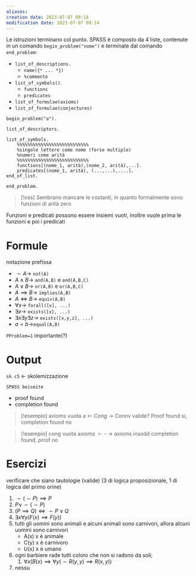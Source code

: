 ```yaml
---
aliases: 
creation date: 2023-07-07 09:14
modification date: 2023-07-07 09:14
---
```


Le istruzioni terminano col punto.
SPASS è composto da 4 liste, contenute in un comando `begin_problem("nome")` e terminate dal comando `end_problem`:
- `list_of_descriptions.`
	- `name({* ... *})`
	- `%commento`
- `list_of_symbols()`.
	- `functions`
	- `predicates`
- `list_of_formulae(axioms)`
- `list_of_formulae(conjectures)`

```SPASS
begin_problem("a").

list_of_descriptors.

list_of_symbols.
	%%%%%%%%%%%%%%%%%%%%%%%%%%%
	%singole lettere come nome (forse multiple)
	%numeri come arità
	%%%%%%%%%%%%%%%%%%%%%%%%%%%
	functions[(nome_1, arità),(nome_2, arità),...].
	predicates[(nome_1, arità), (...,...),....].
end_of_list.

end_problem.

```
>[!oss]
>Sembrano mancare le costanti, in quanto formalmente sono funzioni di arità zero


Funzioni e predicati possono essere insiemi vuoti, inoltre vuole prima le funzioni e poi i predicati


# Formule
notazione prefissa
- $\sim A \to$ `not(A)`
- $A \land B \to$ `and(A,B)` e `and(A,B,C)`
- $A \lor B \to$ `or(A,B)` e `or(A,B,C)`
- $A \implies B \to$ `implies(A,B)`
- $A \iff B \to$ `equiv(A,B)`
- $\forall x \to$ `forall([x], ...)`
- $\exists x \to$ `exists([x], ...)`
- $\exists x \exists y \exists z \to$ `exists([x,y,z], ...)`
- $a = b \to$`equal(A,B)`

`PProblem=1` importante(?)


# Output
`sk c5` <- skolemizzazione

`SPASS beiseite`
- proof found
- completion found


> [!esempio]
> axioms vuota
> $\varnothing \vDash Cong$ -> Connv valide? Proof found si, completion found no

>[!esempio]
>cong vuota
>$\text{ axioms  }\vdash \square$ -> axioms insodd
>completion found, prrof no


# Esercizi
verificare che siano tautologie (valide)
(3 di logica proposizionale, 1 di logica del primo orine)

1. $\sim(\sim P) \implies P$
2. $P \lor \sim(\sim P)$
3. $(P \implies Q) \iff \sim P \lor Q$
4. $\exists x \forall y (F(x) \implies F(y))$
5. tutti gli uomini sono animali e alcuni animali sono carnivori, allora alcuni uomini sono carnivori
	- A(x) x è animale
	- C(y) x è carnivoro
	- U(x) x è umano
6. ogni barbiere rade tutti coloro che non si radono da soli;
	1. $\forall x (B(x) \implies \forall y(\sim R(y,y) \implies R(x,y))$
7. nessu